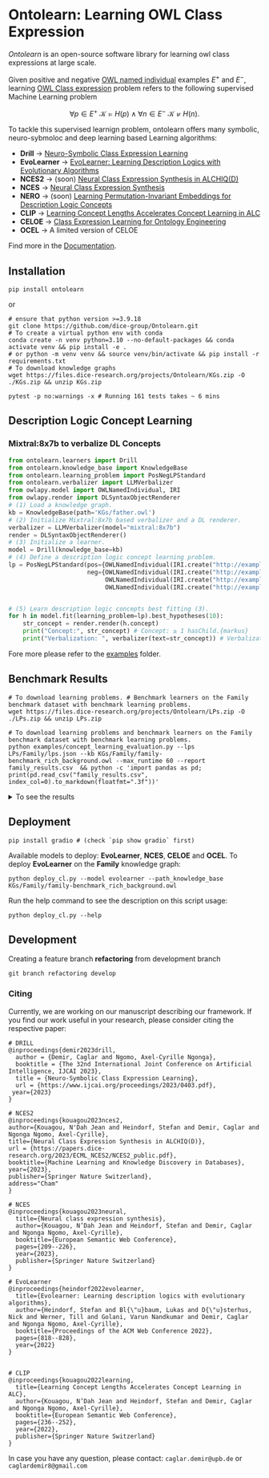 # Ontolearn: Learning OWL Class Expression

*Ontolearn* is an open-source software library for learning owl class expressions at large scale.

Given positive and negative [OWL named individual](https://www.w3.org/TR/owl2-syntax/#Individuals) examples
$E^+$ and $E^-$, learning [OWL Class expression](https://www.w3.org/TR/owl2-syntax/#Class_Expressions) problem refers to the following supervised Machine Learning problem

$$\forall p \in E^+\ \mathcal{K} \models H(p) \wedge \forall n \in E^-\ \mathcal{K} \not \models H(n).$$

To tackle this supervised learnign problem, ontolearn offers many symbolic, neuro-sybmoloc and deep learning based Learning algorithms: 
- **Drill** &rarr; [Neuro-Symbolic Class Expression Learning](https://www.ijcai.org/proceedings/2023/0403.pdf)
- **EvoLearner** &rarr; [EvoLearner: Learning Description Logics with Evolutionary Algorithms](https://dl.acm.org/doi/abs/10.1145/3485447.3511925)
- **NCES2** &rarr; (soon) [Neural Class Expression Synthesis in ALCHIQ(D)](https://papers.dice-research.org/2023/ECML_NCES2/NCES2_public.pdf)
- **NCES** &rarr; [Neural Class Expression Synthesis](https://link.springer.com/chapter/10.1007/978-3-031-33455-9_13) 
- **NERO** &rarr; (soon) [Learning Permutation-Invariant Embeddings for Description Logic Concepts](https://link.springer.com/chapter/10.1007/978-3-031-30047-9_9)
- **CLIP** &rarr; [Learning Concept Lengths Accelerates Concept Learning in ALC](https://link.springer.com/chapter/10.1007/978-3-031-06981-9_14)
- **CELOE** &rarr; [Class Expression Learning for Ontology Engineering](https://www.sciencedirect.com/science/article/abs/pii/S1570826811000023)
- **OCEL** &rarr; A limited version of CELOE

Find more in the [Documentation](https://ontolearn-docs-dice-group.netlify.app/usage/01_introduction).

## Installation

```shell
pip install ontolearn 
```
or
```shell
# ensure that python version >=3.9.18
git clone https://github.com/dice-group/Ontolearn.git 
# To create a virtual python env with conda 
conda create -n venv python=3.10 --no-default-packages && conda activate venv && pip install -e .
# or python -m venv venv && source venv/bin/activate && pip install -r requirements.txt 
# To download knowledge graphs
wget https://files.dice-research.org/projects/Ontolearn/KGs.zip -O ./KGs.zip && unzip KGs.zip
```
```shell
pytest -p no:warnings -x # Running 161 tests takes ~ 6 mins
```

## Description Logic Concept Learning 

### Mixtral:8x7b to verbalize DL Concepts 
```python
from ontolearn.learners import Drill
from ontolearn.knowledge_base import KnowledgeBase
from ontolearn.learning_problem import PosNegLPStandard
from ontolearn.verbalizer import LLMVerbalizer
from owlapy.model import OWLNamedIndividual, IRI
from owlapy.render import DLSyntaxObjectRenderer
# (1) Load a knowledge graph.
kb = KnowledgeBase(path='KGs/father.owl')
# (2) Initialize Mixtral:8x7b based verbalizer and a DL renderer.
verbalizer = LLMVerbalizer(model="mixtral:8x7b")
render = DLSyntaxObjectRenderer()
# (3) Initialize a learner.
model = Drill(knowledge_base=kb)
# (4) Define a description logic concept learning problem.
lp = PosNegLPStandard(pos={OWLNamedIndividual(IRI.create("http://example.com/father#stefan"))},
                      neg={OWLNamedIndividual(IRI.create("http://example.com/father#heinz")),
                           OWLNamedIndividual(IRI.create("http://example.com/father#anna")),
                           OWLNamedIndividual(IRI.create("http://example.com/father#michelle"))})


# (5) Learn description logic concepts best fitting (3).
for h in model.fit(learning_problem=lp).best_hypotheses(10):
    str_concept = render.render(h.concept)
    print("Concept:", str_concept) # Concept: ≥ 1 hasChild.{markus}
    print("Verbalization: ", verbalizer(text=str_concept)) # Verbalization:   The concept "≥ 1 hasChild.{markus}" in Description Logic represents that  an individual belongs to the class of things that have at least one child named "markus".
```

Fore more please refer to  the [examples](https://github.com/dice-group/Ontolearn/tree/develop/examples) folder.

## Benchmark Results
```shell
# To download learning problems. # Benchmark learners on the Family benchmark dataset with benchmark learning problems.
wget https://files.dice-research.org/projects/Ontolearn/LPs.zip -O ./LPs.zip && unzip LPs.zip
```

```shell
# To download learning problems and benchmark learners on the Family benchmark dataset with benchmark learning problems.
python examples/concept_learning_evaluation.py --lps LPs/Family/lps.json --kb KGs/Family/family-benchmark_rich_background.owl --max_runtime 60 --report family_results.csv  && python -c 'import pandas as pd; print(pd.read_csv("family_results.csv", index_col=0).to_markdown(floatfmt=".3f"))'
```
<details> <summary> To see the results </summary>

Below, we report the average results of 5 runs.
Each model has 60 second to find a fitting answer. DRILL results are obtained by using F1 score as heuristic function.
Note that F1 scores denote the quality of the find/constructed concept w.r.t. E^+ and E^-.

### Family Benchmark Results

| LP                 |   Train-F1-OCEL |   Test-F1-OCEL |   RT-OCEL |   Train-F1-CELOE |   Test-F1-CELOE |   RT-CELOE |   Train-F1-Evo |   Test-F1-Evo |   RT-Evo |   Train-F1-DRILL |   Test-F1-DRILL |   RT-DRILL |   Train-F1-TDL |   Test-F1-TDL |   RT-TDL |   Train-F1-NCES |   Test-F1-NCES |   RT-NCES |   Train-F1-CLIP |   Test-F1-CLIP |   RT-CLIP |
|:-------------------|----------------:|---------------:|----------:|-----------------:|----------------:|-----------:|---------------:|--------------:|---------:|-----------------:|----------------:|-----------:|---------------:|--------------:|---------:|----------------:|---------------:|----------:|----------------:|---------------:|----------:|
| Aunt               |           0.848 |          0.637 |     9.206 |            0.918 |           0.855 |      9.206 |          0.996 |         0.969 |    3.390 |            0.886 |           0.799 |     60.243 |          0.971 |         0.949 |    6.366 |           0.721 |          0.635 |     0.552 |           0.899 |          0.891 |     5.763 |
| Brother            |           1.000 |          1.000 |     0.005 |            1.000 |           1.000 |      0.005 |          1.000 |         1.000 |    0.281 |            1.000 |           1.000 |      0.020 |          1.000 |         1.000 |    6.216 |           0.978 |          0.975 |     0.450 |           1.000 |          1.000 |     0.692 |
| Cousin             |           0.740 |          0.708 |     7.336 |            0.796 |           0.789 |      7.336 |          1.000 |         1.000 |    1.653 |            0.831 |           0.784 |     60.416 |          0.978 |         0.941 |    7.073 |           0.667 |          0.667 |     0.465 |           0.774 |          0.761 |     6.671 |
| Daughter           |           1.000 |          1.000 |     0.006 |            1.000 |           1.000 |      0.006 |          1.000 |         1.000 |    0.309 |            1.000 |           1.000 |      0.033 |          1.000 |         1.000 |    6.459 |           0.993 |          0.977 |     0.534 |           1.000 |          1.000 |     0.716 |
| Father             |           1.000 |          1.000 |     0.002 |            1.000 |           1.000 |      0.002 |          1.000 |         1.000 |    0.411 |            1.000 |           1.000 |      0.004 |          1.000 |         1.000 |    6.522 |           0.897 |          0.903 |     0.448 |           1.000 |          1.000 |     0.588 |
| Granddaughter      |           1.000 |          1.000 |     0.002 |            1.000 |           1.000 |      0.002 |          1.000 |         1.000 |    0.320 |            1.000 |           1.000 |      0.003 |          1.000 |         1.000 |    6.233 |           0.911 |          0.916 |     0.497 |           1.000 |          1.000 |     0.646 |
| Grandfather        |           1.000 |          1.000 |     0.002 |            1.000 |           1.000 |      0.002 |          1.000 |         1.000 |    0.314 |            1.000 |           1.000 |      0.003 |          1.000 |         1.000 |    6.185 |           0.743 |          0.717 |     0.518 |           1.000 |          1.000 |     0.721 |
| Grandgranddaughter |           1.000 |          1.000 |     0.004 |            1.000 |           1.000 |      0.004 |          1.000 |         1.000 |    0.293 |            1.000 |           1.000 |      0.002 |          1.000 |         1.000 |    5.858 |           0.837 |          0.840 |     0.518 |           1.000 |          1.000 |     0.710 |
| Grandgrandfather   |           1.000 |          1.000 |     0.668 |            1.000 |           1.000 |      0.668 |          1.000 |         1.000 |    0.341 |            1.000 |           1.000 |      0.243 |          0.951 |         0.947 |    5.915 |           0.759 |          0.677 |     0.511 |           1.000 |          1.000 |     1.964 |
| Grandgrandmother   |           1.000 |          1.000 |     0.381 |            1.000 |           1.000 |      0.381 |          1.000 |         1.000 |    0.258 |            1.000 |           1.000 |      0.243 |          0.944 |         0.947 |    5.918 |           0.721 |          0.687 |     0.498 |           0.997 |          1.000 |     2.620 |
| Grandgrandson      |           1.000 |          1.000 |     0.341 |            1.000 |           1.000 |      0.341 |          1.000 |         1.000 |    0.276 |            1.000 |           1.000 |      0.122 |          0.938 |         0.911 |    6.093 |           0.779 |          0.809 |     0.460 |           1.000 |          1.000 |     2.555 |
| Grandmother        |           1.000 |          1.000 |     0.002 |            1.000 |           1.000 |      0.002 |          1.000 |         1.000 |    0.385 |            1.000 |           1.000 |      0.003 |          1.000 |         1.000 |    6.135 |           0.762 |          0.725 |     0.480 |           1.000 |          1.000 |     0.628 |
| Grandson           |           1.000 |          1.000 |     0.002 |            1.000 |           1.000 |      0.002 |          1.000 |         1.000 |    0.299 |            1.000 |           1.000 |      0.003 |          1.000 |         1.000 |    6.301 |           0.896 |          0.903 |     0.552 |           1.000 |          1.000 |     0.765 |
| Mother             |           1.000 |          1.000 |     0.002 |            1.000 |           1.000 |      0.002 |          1.000 |         1.000 |    0.327 |            1.000 |           1.000 |      0.004 |          1.000 |         1.000 |    6.570 |           0.967 |          0.972 |     0.555 |           1.000 |          1.000 |     0.779 |
| PersonWithASibling |           1.000 |          1.000 |     0.002 |            1.000 |           1.000 |      0.002 |          1.000 |         1.000 |    0.377 |            0.737 |           0.725 |     60.194 |          1.000 |         1.000 |    6.548 |           0.927 |          0.928 |     0.648 |           1.000 |          1.000 |     0.999 |
| Sister             |           1.000 |          1.000 |     0.002 |            1.000 |           1.000 |      0.002 |          1.000 |         1.000 |    0.356 |            1.000 |           1.000 |      0.017 |          1.000 |         1.000 |    6.315 |           0.866 |          0.876 |     0.512 |           1.000 |          1.000 |     0.616 |
| Son                |           1.000 |          1.000 |     0.002 |            1.000 |           1.000 |      0.002 |          1.000 |         1.000 |    0.317 |            1.000 |           1.000 |      0.004 |          1.000 |         1.000 |    6.579 |           0.892 |          0.855 |     0.537 |           1.000 |          1.000 |     0.700 |
| Uncle              |           0.903 |          0.891 |    12.441 |            0.907 |           0.891 |     12.441 |          1.000 |         0.971 |    1.675 |            0.951 |           0.894 |     60.337 |          0.894 |         0.896 |    6.310 |           0.667 |          0.665 |     0.619 |           0.928 |          0.942 |     5.577 |


### Mutagenesis Benchmark Results
```shell
python examples/concept_learning_cv_evaluation.py --path_of_nces_embeddings NCESData/mutagenesis/embeddings/ConEx_entity_embeddings.csv --path_of_clip_embeddings CLIPData/mutagenesis/embeddings/ConEx_entity_embeddings.csv --folds 10 --kb KGs/Mutagenesis/mutagenesis.owl --lps LPs/Mutagenesis/lps.json --max_runtime 60 --report mutagenesis_results.csv && python -c 'import pandas as pd; print(pd.read_csv("mutagenesis_results.csv", index_col=0).to_markdown(floatfmt=".3f"))'
```
| LP       |   Train-F1-OCEL |   Test-F1-OCEL |   RT-OCEL |   Train-F1-CELOE |   Test-F1-CELOE |   RT-CELOE |   Train-F1-Evo |   Test-F1-Evo |   RT-Evo |   Train-F1-DRILL |   Test-F1-DRILL |   RT-DRILL |   Train-F1-TDL |   Test-F1-TDL |   RT-TDL |   Train-F1-NCES |   Test-F1-NCES |   RT-NCES |   Train-F1-CLIP |   Test-F1-CLIP |   RT-CLIP |
|:---------|----------------:|---------------:|----------:|-----------------:|----------------:|-----------:|---------------:|--------------:|---------:|-----------------:|----------------:|-----------:|---------------:|--------------:|---------:|----------------:|---------------:|----------:|----------------:|---------------:|----------:|
| NotKnown |           0.916 |          0.918 |    58.328 |            0.916 |           0.918 |     58.328 |          0.724 |         0.729 |   49.281 |            0.704 |           0.704 |     60.052 |          0.879 |         0.771 |    7.763 |           0.564 |          0.560 |     0.493 |           0.814 |          0.807 |     5.622 |

### Carcinogenesis Benchmark Results
```shell
python examples/concept_learning_cv_evaluation.py --path_of_nces_embeddings NCESData/carcinogenesis/embeddings/ConEx_entity_embeddings.csv --path_of_clip_embeddings CLIPData/carcinogenesis/embeddings/ConEx_entity_embeddings.csv --folds 10 --kb KGs/Carcinogenesis/carcinogenesis.owl --lps LPs/Carcinogenesis/lps.json --max_runtime 60 --report carcinogenesis_results.csv && python -c 'import pandas as pd; print(pd.read_csv("carcinogenesis_results.csv", index_col=0).to_markdown(floatfmt=".3f"))'
```

| LP       |   Train-F1-OCEL |   Test-F1-OCEL |   RT-OCEL |   Train-F1-CELOE |   Test-F1-CELOE |   RT-CELOE |   Train-F1-Evo |   Test-F1-Evo |   RT-Evo |   Train-F1-DRILL |   Test-F1-DRILL |   RT-DRILL |   Train-F1-TDL |   Test-F1-TDL |   RT-TDL |   Train-F1-NCES |   Test-F1-NCES |   RT-NCES |   Train-F1-CLIP |   Test-F1-CLIP |   RT-CLIP |
|:---------|----------------:|---------------:|----------:|-----------------:|----------------:|-----------:|---------------:|--------------:|---------:|-----------------:|----------------:|-----------:|---------------:|--------------:|---------:|----------------:|---------------:|----------:|----------------:|---------------:|----------:|
| NOTKNOWN |           0.738 |          0.711 |    42.936 |            0.740 |           0.701 |     42.936 |          0.744 |         0.733 |   63.465 |            0.705 |           0.704 |     60.069 |          0.879 |         0.682 |    7.260 |           0.415 |          0.396 |     1.911 |           0.720 |          0.700 |    85.037 |



Use `python examples/concept_learning_cv_evaluation.py` to apply stratified k-fold cross validation on learning problems. 

</details>

## Deployment 

```shell
pip install gradio # (check `pip show gradio` first)
```

Available models to deploy: **EvoLearner**, **NCES**, **CELOE** and **OCEL**.
To deploy **EvoLearner** on the **Family** knowledge graph:
```shell
python deploy_cl.py --model evolearner --path_knowledge_base KGs/Family/family-benchmark_rich_background.owl
```
Run the help command to see the description on this script usage:

```shell
python deploy_cl.py --help
```


## Development

Creating a feature branch **refactoring** from development branch

```shell
git branch refactoring develop
```

### Citing
Currently, we are working on our manuscript describing our framework. 
If you find our work useful in your research, please consider citing the respective paper:
```
# DRILL
@inproceedings{demir2023drill,
  author = {Demir, Caglar and Ngomo, Axel-Cyrille Ngonga},
  booktitle = {The 32nd International Joint Conference on Artificial Intelligence, IJCAI 2023},
  title = {Neuro-Symbolic Class Expression Learning},
  url = {https://www.ijcai.org/proceedings/2023/0403.pdf},
 year={2023}
}

# NCES2
@inproceedings{kouagou2023nces2,
author={Kouagou, N'Dah Jean and Heindorf, Stefan and Demir, Caglar and Ngonga Ngomo, Axel-Cyrille},
title={Neural Class Expression Synthesis in ALCHIQ(D)},
url = {https://papers.dice-research.org/2023/ECML_NCES2/NCES2_public.pdf},
booktitle={Machine Learning and Knowledge Discovery in Databases},
year={2023},
publisher={Springer Nature Switzerland},
address="Cham"
}

# NCES
@inproceedings{kouagou2023neural,
  title={Neural class expression synthesis},
  author={Kouagou, N’Dah Jean and Heindorf, Stefan and Demir, Caglar and Ngonga Ngomo, Axel-Cyrille},
  booktitle={European Semantic Web Conference},
  pages={209--226},
  year={2023},
  publisher={Springer Nature Switzerland}
}

# EvoLearner
@inproceedings{heindorf2022evolearner,
  title={Evolearner: Learning description logics with evolutionary algorithms},
  author={Heindorf, Stefan and Bl{\"u}baum, Lukas and D{\"u}sterhus, Nick and Werner, Till and Golani, Varun Nandkumar and Demir, Caglar and Ngonga Ngomo, Axel-Cyrille},
  booktitle={Proceedings of the ACM Web Conference 2022},
  pages={818--828},
  year={2022}
}


# CLIP
@inproceedings{kouagou2022learning,
  title={Learning Concept Lengths Accelerates Concept Learning in ALC},
  author={Kouagou, N’Dah Jean and Heindorf, Stefan and Demir, Caglar and Ngonga Ngomo, Axel-Cyrille},
  booktitle={European Semantic Web Conference},
  pages={236--252},
  year={2022},
  publisher={Springer Nature Switzerland}
}
```

In case you have any question, please contact: ```caglar.demir@upb.de``` or ```caglardemir8@gmail.com```
